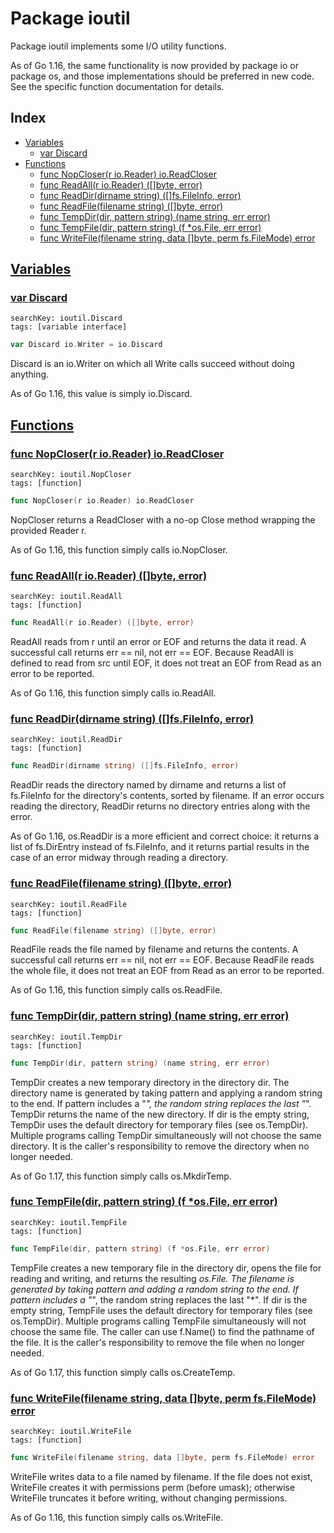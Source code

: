 # Package ioutil

Package ioutil implements some I/O utility functions. 

As of Go 1.16, the same functionality is now provided by package io or package os, and those implementations should be preferred in new code. See the specific function documentation for details. 

## Index

* [Variables](#var)
    * [var Discard](#Discard)
* [Functions](#func)
    * [func NopCloser(r io.Reader) io.ReadCloser](#NopCloser)
    * [func ReadAll(r io.Reader) ([]byte, error)](#ReadAll)
    * [func ReadDir(dirname string) ([]fs.FileInfo, error)](#ReadDir)
    * [func ReadFile(filename string) ([]byte, error)](#ReadFile)
    * [func TempDir(dir, pattern string) (name string, err error)](#TempDir)
    * [func TempFile(dir, pattern string) (f *os.File, err error)](#TempFile)
    * [func WriteFile(filename string, data []byte, perm fs.FileMode) error](#WriteFile)


## <a id="var" href="#var">Variables</a>

### <a id="Discard" href="#Discard">var Discard</a>

```
searchKey: ioutil.Discard
tags: [variable interface]
```

```Go
var Discard io.Writer = io.Discard
```

Discard is an io.Writer on which all Write calls succeed without doing anything. 

As of Go 1.16, this value is simply io.Discard. 

## <a id="func" href="#func">Functions</a>

### <a id="NopCloser" href="#NopCloser">func NopCloser(r io.Reader) io.ReadCloser</a>

```
searchKey: ioutil.NopCloser
tags: [function]
```

```Go
func NopCloser(r io.Reader) io.ReadCloser
```

NopCloser returns a ReadCloser with a no-op Close method wrapping the provided Reader r. 

As of Go 1.16, this function simply calls io.NopCloser. 

### <a id="ReadAll" href="#ReadAll">func ReadAll(r io.Reader) ([]byte, error)</a>

```
searchKey: ioutil.ReadAll
tags: [function]
```

```Go
func ReadAll(r io.Reader) ([]byte, error)
```

ReadAll reads from r until an error or EOF and returns the data it read. A successful call returns err == nil, not err == EOF. Because ReadAll is defined to read from src until EOF, it does not treat an EOF from Read as an error to be reported. 

As of Go 1.16, this function simply calls io.ReadAll. 

### <a id="ReadDir" href="#ReadDir">func ReadDir(dirname string) ([]fs.FileInfo, error)</a>

```
searchKey: ioutil.ReadDir
tags: [function]
```

```Go
func ReadDir(dirname string) ([]fs.FileInfo, error)
```

ReadDir reads the directory named by dirname and returns a list of fs.FileInfo for the directory's contents, sorted by filename. If an error occurs reading the directory, ReadDir returns no directory entries along with the error. 

As of Go 1.16, os.ReadDir is a more efficient and correct choice: it returns a list of fs.DirEntry instead of fs.FileInfo, and it returns partial results in the case of an error midway through reading a directory. 

### <a id="ReadFile" href="#ReadFile">func ReadFile(filename string) ([]byte, error)</a>

```
searchKey: ioutil.ReadFile
tags: [function]
```

```Go
func ReadFile(filename string) ([]byte, error)
```

ReadFile reads the file named by filename and returns the contents. A successful call returns err == nil, not err == EOF. Because ReadFile reads the whole file, it does not treat an EOF from Read as an error to be reported. 

As of Go 1.16, this function simply calls os.ReadFile. 

### <a id="TempDir" href="#TempDir">func TempDir(dir, pattern string) (name string, err error)</a>

```
searchKey: ioutil.TempDir
tags: [function]
```

```Go
func TempDir(dir, pattern string) (name string, err error)
```

TempDir creates a new temporary directory in the directory dir. The directory name is generated by taking pattern and applying a random string to the end. If pattern includes a "*", the random string replaces the last "*". TempDir returns the name of the new directory. If dir is the empty string, TempDir uses the default directory for temporary files (see os.TempDir). Multiple programs calling TempDir simultaneously will not choose the same directory. It is the caller's responsibility to remove the directory when no longer needed. 

As of Go 1.17, this function simply calls os.MkdirTemp. 

### <a id="TempFile" href="#TempFile">func TempFile(dir, pattern string) (f *os.File, err error)</a>

```
searchKey: ioutil.TempFile
tags: [function]
```

```Go
func TempFile(dir, pattern string) (f *os.File, err error)
```

TempFile creates a new temporary file in the directory dir, opens the file for reading and writing, and returns the resulting *os.File. The filename is generated by taking pattern and adding a random string to the end. If pattern includes a "*", the random string replaces the last "*". If dir is the empty string, TempFile uses the default directory for temporary files (see os.TempDir). Multiple programs calling TempFile simultaneously will not choose the same file. The caller can use f.Name() to find the pathname of the file. It is the caller's responsibility to remove the file when no longer needed. 

As of Go 1.17, this function simply calls os.CreateTemp. 

### <a id="WriteFile" href="#WriteFile">func WriteFile(filename string, data []byte, perm fs.FileMode) error</a>

```
searchKey: ioutil.WriteFile
tags: [function]
```

```Go
func WriteFile(filename string, data []byte, perm fs.FileMode) error
```

WriteFile writes data to a file named by filename. If the file does not exist, WriteFile creates it with permissions perm (before umask); otherwise WriteFile truncates it before writing, without changing permissions. 

As of Go 1.16, this function simply calls os.WriteFile. 

